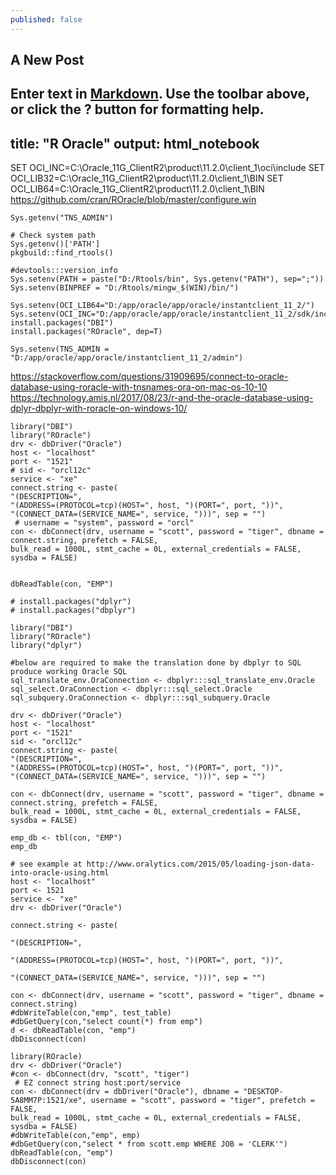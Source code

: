 ```yaml
---
published: false
---
```

## A New Post

Enter text in [Markdown](http://daringfireball.net/projects/markdown/). Use the toolbar above, or click the **?** button for formatting help.
---
title: "R Oracle"
output: html_notebook
---


SET OCI_INC=C:\Oracle_11G_ClientR2\product\11.2.0\client_1\oci\include 
SET OCI_LIB32=C:\Oracle_11G_ClientR2\product\11.2.0\client_1\BIN 
SET OCI_LIB64=C:\Oracle_11G_ClientR2\product\11.2.0\client_1\BIN
https://github.com/cran/ROracle/blob/master/configure.win

```{r}
Sys.getenv("TNS_ADMIN")
```



```{r}
# Check system path
Sys.getenv()['PATH']
pkgbuild::find_rtools()
```
```{r}
#devtools:::version_info
Sys.setenv(PATH = paste("D:/Rtools/bin", Sys.getenv("PATH"), sep=";"))
Sys.setenv(BINPREF = "D:/Rtools/mingw_$(WIN)/bin/")

Sys.setenv(OCI_LIB64="D:/app/oracle/app/oracle/instantclient_11_2/")
Sys.setenv(OCI_INC="D:/app/oracle/app/oracle/instantclient_11_2/sdk/include")
install.packages("DBI")
install.packages("ROracle", dep=T)
```

```{r}
Sys.setenv(TNS_ADMIN = "D:/app/oracle/app/oracle/instantclient_11_2/admin")
```


https://stackoverflow.com/questions/31909695/connect-to-oracle-database-using-roracle-with-tnsnames-ora-on-mac-os-10-10
https://technology.amis.nl/2017/08/23/r-and-the-oracle-database-using-dplyr-dbplyr-with-roracle-on-windows-10/


```{r}
library("DBI")
library("ROracle")
drv <- dbDriver("Oracle")
host <- "localhost"
port <- "1521"
# sid <- "orcl12c"
service <- "xe"
connect.string <- paste(
"(DESCRIPTION=",
"(ADDRESS=(PROTOCOL=tcp)(HOST=", host, ")(PORT=", port, "))",
"(CONNECT_DATA=(SERVICE_NAME=", service, ")))", sep = "")
 # username = "system", password = "orcl"
con <- dbConnect(drv, username = "scott", password = "tiger", dbname = connect.string, prefetch = FALSE,
bulk_read = 1000L, stmt_cache = 0L, external_credentials = FALSE,
sysdba = FALSE)

 
dbReadTable(con, "EMP")
```




```{r}
# install.packages("dplyr")
# install.packages("dbplyr")
```



```{r}
library("DBI")
library("ROracle")
library("dplyr")
 
#below are required to make the translation done by dbplyr to SQL produce working Oracle SQL
sql_translate_env.OraConnection <- dbplyr:::sql_translate_env.Oracle
sql_select.OraConnection <- dbplyr:::sql_select.Oracle
sql_subquery.OraConnection <- dbplyr:::sql_subquery.Oracle
 
drv <- dbDriver("Oracle")
host <- "localhost"
port <- "1521"
sid <- "orcl12c"
connect.string <- paste(
"(DESCRIPTION=",
"(ADDRESS=(PROTOCOL=tcp)(HOST=", host, ")(PORT=", port, "))",
"(CONNECT_DATA=(SERVICE_NAME=", service, ")))", sep = "")
 
con <- dbConnect(drv, username = "scott", password = "tiger", dbname = connect.string, prefetch = FALSE,
bulk_read = 1000L, stmt_cache = 0L, external_credentials = FALSE,
sysdba = FALSE)
 
emp_db <- tbl(con, "EMP")
emp_db
```



```{r}
# see example at http://www.oralytics.com/2015/05/loading-json-data-into-oracle-using.html
host <- "localhost"
port <- 1521
service <- "xe"
drv <- dbDriver("Oracle")

connect.string <- paste(

"(DESCRIPTION=",

"(ADDRESS=(PROTOCOL=tcp)(HOST=", host, ")(PORT=", port, "))",

"(CONNECT_DATA=(SERVICE_NAME=", service, ")))", sep = "")

con <- dbConnect(drv, username = "scott", password = "tiger", dbname = connect.string)
#dbWriteTable(con,"emp", test_table)
#dbGetQuery(con,"select count(*) from emp")
d <- dbReadTable(con, "emp")
dbDisconnect(con)

```


```{r}
library(ROracle)
drv <- dbDriver("Oracle")
#con <- dbConnect(drv, "scott", "tiger")
 # EZ connect string host:port/service
con <- dbConnect(drv = dbDriver("Oracle"), dbname = "DESKTOP-5A8MM7P:1521/xe", username = "scott", password = "tiger", prefetch = FALSE,
bulk_read = 1000L, stmt_cache = 0L, external_credentials = FALSE,
sysdba = FALSE)
#dbWriteTable(con,"emp", emp)
#dbGetQuery(con,"select * from scott.emp WHERE JOB = 'CLERK'")
dbReadTable(con, "emp")
dbDisconnect(con)
```
